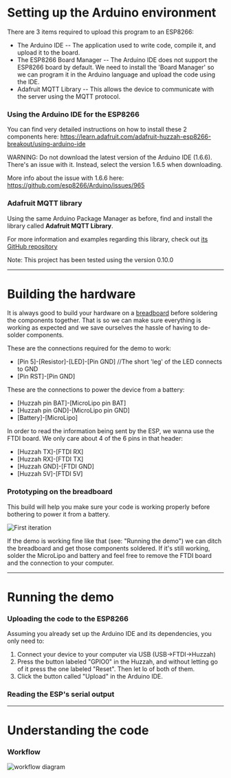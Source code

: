 Setting up the Arduino environment
==================================

There are 3 items required to upload this program to an ESP8266:

- The Arduino IDE -- The application used to write code, compile it, and upload
  it to the board.
- The ESP8266 Board Manager -- The Arduino IDE does not support the ESP8266 board
  by default. We need to install the 'Board Manager' so we can program it in the
  Arduino language and upload the code using the IDE.
- Adafruit MQTT Library -- This allows the device to communicate with the server
  using the MQTT protocol.

### Using the Arduino IDE for the ESP8266

You can find very detailed instructions on how to install these 2 components here:
https://learn.adafruit.com/adafruit-huzzah-esp8266-breakout/using-arduino-ide

WARNING: Do not download the latest version of the Arduino IDE (1.6.6). There's
an issue with it. Instead, select the version 1.6.5 when downloading.

More info about the issue with 1.6.6 here: https://github.com/esp8266/Arduino/issues/965

### Adafruit MQTT library

Using the same Arduino Package Manager as before, find and install the library
called **Adafruit MQTT Library**.

For more information and examples regarding this library, check out
[its GitHub repository](https://github.com/adafruit/Adafruit_MQTT_Library)

Note: This project has been tested using the version 0.10.0

--------------------------------------------------------------------------------

Building the hardware
=====================

It is always good to build your hardware on a
[breadboard](https://learn.sparkfun.com/tutorials/how-to-use-a-breadboard)
before soldering the components together. That is so we can make sure everything
is working as expected and we save ourselves the hassle of having to de-solder
components.

These are the connections required for the demo to work:

- [Pin 5]-[Resistor]-[LED]-[Pin GND] //The short 'leg' of the LED connects to GND
- [Pin RST]-[Pin GND]

These are the connections to power the device from a battery:

- [Huzzah pin BAT]-[MicroLipo pin BAT]
- [Huzzah pin GND]-[MicroLipo pin GND]
- [Battery]-[MicroLipo]

In order to read the information being sent by the ESP, we wanna use the FTDI board.
We only care about 4 of the 6 pins in that header:

- [Huzzah TX]-[FTDI RX]
- [Huzzah RX]-[FTDI TX]
- [Huzzah GND]-[FTDI GND]
- [Huzzah 5V]-[FTDI 5V]

### Prototyping on the breadboard

This build will help you make sure your code is working properly before bothering
to power it from a battery.

![First iteration](https://i.imgur.com/bW1YpBa.jpg)

If the demo is working fine like that (see: "Running the demo") we can ditch the
breadboard and get those components soldered. If it's still working, solder the
MicroLipo and battery and feel free to remove the FTDI board and the connection
to your computer.

--------------------------------------------------------------------------------

Running the demo
================

### Uploading the code to the ESP8266

Assuming you already set up the Arduino IDE and its dependencies, you only need to:

1. Connect your device to your computer via USB (USB->FTDI->Huzzah)
2. Press the button labeled "GPIO0" in the Huzzah, and without letting go of it
   press the one labeled "Reset". Then let lo of both of them.
3. Click the button called "Upload" in the Arduino IDE.

### Reading the ESP's serial output

--------------------------------------------------------------------------------

Understanding the code
======================

### Workflow

![workflow diagram](https://i.imgur.com/o1GcZ1Z.png)
